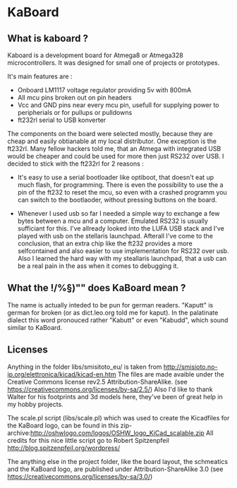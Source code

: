 KaBoard
=======

What is kaboard ?
-----------------

Kaboard is a development board for Atmega8 or Atmega328 microcontrollers.
It was designed for small one of projects or prototypes.

It's main features are :
 * Onboard LM1117 voltage regulator providing 5v with 800mA
 * All mcu pins broken out on pin headers
 * Vcc and GND pins near every mcu pin, usefull for supplying power to peripherials or for pullups or pulldowns
 * ft232rl serial to USB konverter

The components on the board were selected mostly, because they are cheap and easily obtianable at my local distributor.
One exception is the ft232rl.
Many fellow hackers told me, that an Atmega with integrated USB would be cheaper and could be used for more then just RS232 over USB.
I decided to stick with the ft232rl for 2 reasons :
 * It's easy to use a serial bootloader like optiboot, that doesn't eat up much flash, for programming. 
   There is even the possibility to use the a pin of the ft232 to reset the mcu, 
   so even with a crashed programm you can switch to the bootlaoder, without pressing buttons on the board.
 
 * Whenever I used usb so far I needed a simple way to exchange a few bytes between a mcu and a computer.
   Emulated RS232 is usually sufficiant for this. 
   I've allready looked into the LUFA USB stack and I've played with usb on the stellaris launchpad.
   Afterall I've come to the conclusion, that an extra chip like the ft232 provides a more selfcontained
   and also easier to use implementation for RS232 over usb.
   Also I learned the hard way with my steallaris launchpad, that a usb can be a real pain in the ass when it comes to debugging it.


What the !/%§)"" does KaBoard mean ?
------------------------------------
The name is actually inteded to be pun for german readers.
"Kaputt" is german for broken (or as dict.leo.org told me for kaput).
In the palatinate dialect this word pronouced rather "Kabutt" or even "Kabudd", 
which sound similar to KaBoard. 


Licenses
--------
Anything in the folder libs/smisitoto_eu/ is taken from http://smisioto.no-ip.org/elettronica/kicad/kicad-en.htm
The files are made avaible under the Creative Commons license rev2.5 Attribution-ShareAlike. (see https://creativecommons.org/licenses/by-sa/2.5/)
Also I'd like to thank Walter for his footprints and 3d models here, they've been of great help in my hobby projects.

The scale.pl script (libs/scale.pl) which was used to create the Kicadfiles for the KaBoard logo, can be found in this zip-archive:http://oshwlogo.com/logos/OSHW_logo_KiCad_scalable.zip
All credits for this nice little script go to Robert Spitzenpfeil http://blog.spitzenpfeil.org/wordpress/

The anything else in the project folder, like the board layout, the schmeatics and the KaBoard logo, are published under Attribution-ShareAlike 3.0 (see https://creativecommons.org/licenses/by-sa/3.0/)







